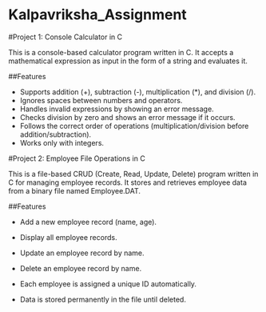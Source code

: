﻿# Kalpavriksha_Assignment

#Project 1: Console Calculator in C

This is a console-based calculator program written in C.
It accepts a mathematical expression as input in the form of a string and evaluates it.

##Features

- Supports addition (+), subtraction (-), multiplication (*), and division (/).
- Ignores spaces between numbers and operators.
- Handles invalid expressions by showing an error message.
- Checks division by zero and shows an error message if it occurs.
- Follows the correct order of operations (multiplication/division before addition/subtraction).
- Works only with integers.

#Project 2: Employee File Operations in C

This is a file-based CRUD (Create, Read, Update, Delete) program written in C for managing employee records.
It stores and retrieves employee data from a binary file named Employee.DAT.

##Features

- Add a new employee record (name, age).

- Display all employee records.

- Update an employee record by name.

- Delete an employee record by name.

- Each employee is assigned a unique ID automatically.

- Data is stored permanently in the file until deleted.
